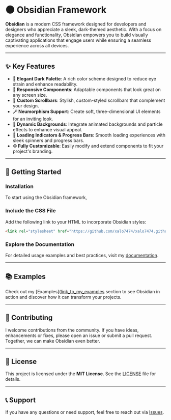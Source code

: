 # 🌑 Obsidian Framework

**Obsidian** is a modern CSS framework designed for developers and designers who appreciate a sleek, dark-themed aesthetic.
With a focus on elegance and functionality,
Obsidian empowers you to build visually captivating applications that engage users while ensuring a seamless experience across all devices.

---

## ✨ Key Features

- **🌌 Elegant Dark Palette**: A rich color scheme designed to reduce eye strain and enhance readability.
- **📐 Responsive Components**: Adaptable components that look great on any screen size.
- **🎨 Custom Scrollbars**: Stylish, custom-styled scrollbars that complement your design.
- **🪄 Neumorphism Support**: Create soft, three-dimensional UI elements for an inviting look.
- **🌠 Dynamic Backgrounds**: Integrate animated backgrounds and particle effects to enhance visual appeal.
- **🔄 Loading Indicators & Progress Bars**: Smooth loading experiences with sleek spinners and progress bars.
- **⚙️ Fully Customizable**: Easily modify and extend components to fit your project's branding.

---

## 🚀 Getting Started

### **Installation**

To start using the Obsidian framework,

### **Include the CSS File**

Add the following link to your HTML to incorporate Obsidian styles:

```html
<link rel="stylesheet" href="https://github.com/xalo7474/xalo7474.github.io/edit/main/obsidian.css">
```

### **Explore the Documentation**

For detailed usage examples and best practices, visit my [documentation](https://xalo7474.github.io/docs).

---

## 📚 Examples

Check out my [Examples]([link_to_my_examples](https://xalo7474.github.io/index.html) section to see Obsidian in action and discover how it can transform your projects.

---

## 🤝 Contributing

I welcome contributions from the community.
If you have ideas, enhancements or fixes,
please open an issue or submit a pull request.
Together, we can make Obsidian even better.

---

## 📜 License

This project is licensed under the **MIT License**. See the [LICENSE](LICENSE.md) file for details.

---

## 📞 Support

If you have any questions or need support, feel free to reach out via [Issues](issues).
